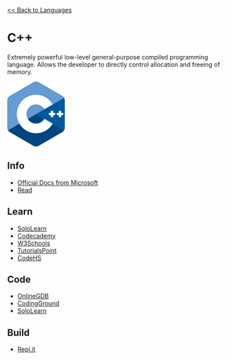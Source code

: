 <a href=".">&lt;&lt; Back to Languages</a>

# C++
Extremely powerful low-level general-purpose compiled programming language.  Allows the developer to directly control allocation and freeing of memory.

<img src="logos/C++.png" height="150"/>

## Info
- [Official Docs from Microsoft](https://docs.microsoft.com/en-us/cpp/cpp/cpp-language-reference)
- [Read](https://en.wikipedia.org/wiki/C%2B%2B)

## Learn
- [SoloLearn](https://www.sololearn.com/Course/CPlusPlus/)
- [Codecademy](https://www.codecademy.com/learn/learn-c-plus-plus)
- [W3Schools](https://www.w3schools.com/cpp/default.asp)
- [TutorialsPoint](https://www.tutorialspoint.com/cplusplus/index.htm)
- [CodeHS](https://codehs.com/run/c++)

## Code
- [OnlineGDB](https://www.onlinegdb.com/online_c++_compiler)
- [CodingGround](https://www.tutorialspoint.com/compile_cpp_online.php)
- [SoloLearn](https://code.sololearn.com/#cpp)

## Build
- [Repl.it](https://repl.it/languages/cpp)
